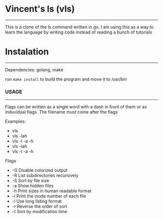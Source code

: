 # Vincent's ls (vls)
---
This is a clone of the ls command written in go. I am using this as a way to learn the language by writing code instead of reading a bunch of tutorials

# Instalation
---
Dependencies: golang, make

run ```make install``` to build the program and move it to /usr/bin

### USAGE
---
Flags can be written as a single word with a dash in front of them or as induvidual flags. The filename must come after the flags

Examples:
* vls <path>
* vls -lah <path>
* vls -l -a -h <path>
* vls -lah
* vls -l -a -h

*Flags*
* -G    Disable colorized output
* -R    List subdirectories recursively
* -S    Sort by file size
* -a    Show hidden files
* -h    Print sizes in human readable format
* -i    Print the inode number of each file
* -l    Use long listing format
* -r    Reverse the order of sort
* -t    Sort by modification time



